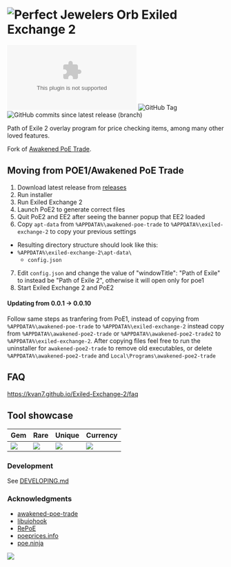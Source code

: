 # ![Perfect Jewelers Orb](./renderer/public/images/jeweler.png) Exiled Exchange 2

![GitHub Downloads (specific asset, latest release)](https://img.shields.io/github/downloads/kvan7/exiled-exchange-2/latest/Exiled-Exchange-2-Setup-0.3.1.exe?style=plastic&link=https%3A%2F%2Ftooomm.github.io%2Fgithub-release-stats%2F%3Fusername%3Dkvan7%26repository%3DExiled-Exchange-2)
![GitHub Tag](https://img.shields.io/github/v/tag/kvan7/exiled-exchange-2?style=plastic&label=latest%20version)
![GitHub commits since latest release (branch)](https://img.shields.io/github/commits-since/kvan7/exiled-exchange-2/latest/dev?style=plastic)

Path of Exile 2 overlay program for price checking items, among many other loved features. 

Fork of [Awakened PoE Trade](https://github.com/SnosMe/awakened-poe-trade).

## Moving from POE1/Awakened PoE Trade

1. Download latest release from [releases](https://github.com/Kvan7/exiled-exchange-2/releases)
2. Run installer
3. Run Exiled Exchange 2
4. Launch PoE2 to generate correct files
5. Quit PoE2 and EE2 after seeing the banner popup that EE2 loaded
6. Copy `apt-data` from `%APPDATA%\awakened-poe-trade` to `%APPDATA%\exiled-exchange-2` to copy your previous settings
  - Resulting directory structure should look like this:
  - `%APPDATA%\exiled-exchange-2\apt-data\`
    - `config.json`
7. Edit `config.json` and change the value of "windowTitle": "Path of Exile" to instead be "Path of Exile 2", otherwise it will open only for poe1
8. Start Exiled Exchange 2 and PoE2

#### Updating from 0.0.1 -> 0.0.10

Follow same steps as tranfering from PoE1, instead of copying from `%APPDATA%\awakened-poe-trade` to `%APPDATA%\exiled-exchange-2` instead copy from `%APPDATA%\awakened-poe2-trade` or `%APPDATA%\awakened-poe2-trade2` to `%APPDATA%\exiled-exchange-2`. After copying files feel free to run the uninstaller for `awakened-poe2-trade` to remove old executables, or delete `%APPDATA%\awakened-poe2-trade` and `Local\Programs\awakened-poe2-trade`

## FAQ

https://kvan7.github.io/Exiled-Exchange-2/faq

## Tool showcase

| Gem                                  | Rare                                 | Unique                               | Currency                             |
| ------------------------------------ | ------------------------------------ | ------------------------------------ | ------------------------------------ |
| ![](https://i.imgur.com/LTsH2DZ.png) | ![](https://i.imgur.com/2XL5Wl8.png) | ![](https://i.imgur.com/UTV6prE.png) | ![](https://i.imgur.com/dQ9Sns6.png) |

### Development

See [DEVELOPING.md](./DEVELOPING.md)

### Acknowledgments

- [awakened-poe-trade](https://github.com/SnosMe/awakened-poe-trade)
- [libuiohook](https://github.com/kwhat/libuiohook)
- [RePoE](https://github.com/brather1ng/RePoE)
- [poeprices.info](https://www.poeprices.info/)
- [poe.ninja](https://poe.ninja/)

![](https://i.imgur.com/MATqhv7.png)
